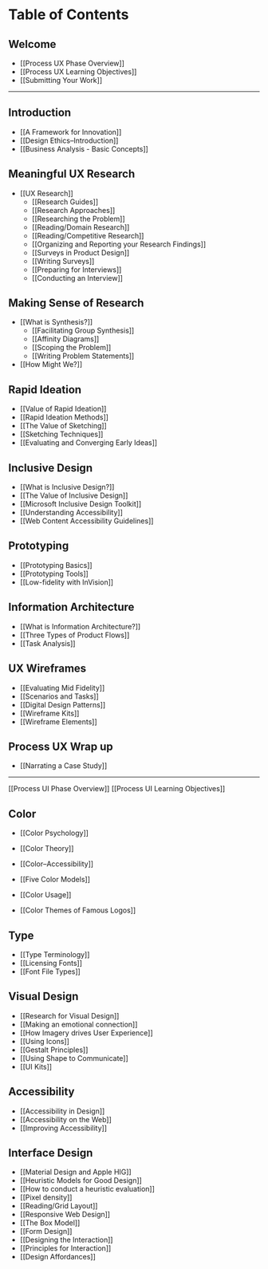 # Table of Contents

## Welcome
- [[Process UX Phase Overview]]
- [[Process UX Learning Objectives]]
- [[Submitting Your Work]]

---
## Introduction
- [[A Framework for Innovation]]
- [[Design Ethics–Introduction]]
- [[Business Analysis - Basic Concepts]]

## Meaningful UX Research
- [[UX Research]]
	- [[Research Guides]]
	- [[Research Approaches]]
	- [[Researching the Problem]]
	- [[Reading/Domain Research]]
	- [[Reading/Competitive Research]]
	- [[Organizing and Reporting your Research Findings]]		
	- [[Surveys in Product Design]]
	- [[Writing Surveys]]
	- [[Preparing for Interviews]]
	- [[Conducting an Interview]]

## Making Sense of Research
- [[What is Synthesis?]]
	- [[Facilitating Group Synthesis]]
	- [[Affinity Diagrams]]
	- [[Scoping the Problem]]
	- [[Writing Problem Statements]]
- [[How Might We?]]

## Rapid Ideation
- [[Value of Rapid Ideation]]
- [[Rapid Ideation Methods]]
- [[The Value of Sketching]]
- [[Sketching Techniques]]
- [[Evaluating and Converging Early Ideas]]

## Inclusive Design
- [[What is Inclusive Design?]]
- [[The Value of Inclusive Design]]
- [[Microsoft  Inclusive Design Toolkit]]
- [[Understanding Accessibility]]
- [[Web Content Accessibility Guidelines]]

##  Prototyping 
- [[Prototyping Basics]]
- [[Prototyping Tools]]
- [[Low-fidelity with InVision]]


## Information Architecture
- [[What is Information Architecture?]]
- [[Three Types of Product Flows]]
- [[Task Analysis]]

## UX Wireframes
- [[Evaluating Mid Fidelity]]
- [[Scenarios and Tasks]]
- [[Digital Design Patterns]]
- [[Wireframe Kits]]
- [[Wireframe Elements]]

## Process UX Wrap up
- [[Narrating a Case Study]]

---
[[Process UI Phase Overview]]
[[Process UI Learning Objectives]]

## Color
- [[Color Psychology]]
- [[Color Theory]]
- [[Color–Accessibility]]

- [[Five Color Models]]
- [[Color Usage]]
- [[Color Themes of Famous Logos]]

## Type
- [[Type Terminology]]
- [[Licensing Fonts]]
- [[Font File Types]]

## Visual Design
- [[Research for Visual Design]]
- [[Making an emotional connection]]
- [[How Imagery drives User Experience]]
- [[Using Icons]]
- [[Gestalt Principles]]
- [[Using Shape to Communicate]]
- [[UI Kits]]

## Accessibility
- [[Accessibility in Design]]
- [[Accessibility on the Web]]
- [[Improving Accessibility]]

## Interface Design
- [[Material Design and Apple HIG]]
- [[Heuristic Models for Good Design]]
- [[How to conduct a heuristic evaluation]]
- [[Pixel density]]
- [[Reading/Grid Layout]]
- [[Responsive Web Design]]
- [[The Box Model]]
- [[Form Design]]
- [[Designing the Interaction]]
- [[Principles for Interaction]]
- [[Design Affordances]]



